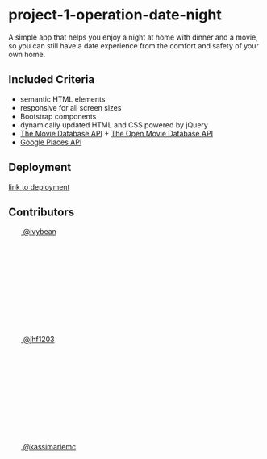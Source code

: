 # project-1-operation-date-night
A simple app that helps you enjoy a night at home with dinner and a movie, so you can still have a date experience from the comfort and safety of your own home. 

## Included Criteria

* semantic HTML elements
* responsive for all screen sizes
* Bootstrap components
* dynamically updated HTML and CSS powered by jQuery
* [The Movie Database API](https://developers.themoviedb.org/3/getting-started/introduction) + [The Open Movie Database API](https://developers.themoviedb.org/3/getting-started/introduction)
* [Google Places API](https://developers.google.com/places/web-service/overview)

## Deployment

[link to deployment](https://ivybean.github.io/project-1-operation-date-night/)


## Contributors

<a href="https://github.com/ivybean"><img src="https://avatars3.githubusercontent.com/u/66763597?s=460&v=4" width="5%" style="border-radius:50%"> @ivybean</a>

<a href="https://github.com/jhf1203"><img src="https://avatars1.githubusercontent.com/u/66701459?s=460&u=aca904c0faf90f8366007595d78cb02f850e05c7&v=4" width="5%" style="border-radius:50%"> @jhf1203</a>

<a href="https://github.com/kassimariemc"><img src="https://avatars3.githubusercontent.com/u/66877217?s=460&u=2aefa4a92adc823f1df8656008e78fe8edd0f9b6&v=4" width="5%" style="border-radius:50%"> @kassimariemc</a>
